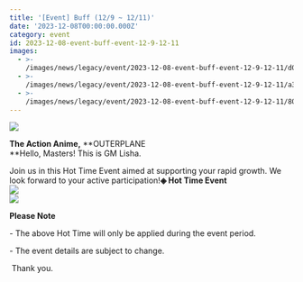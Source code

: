 ```yaml
---
title: '[Event] Buff (12/9 ~ 12/11)'
date: '2023-12-08T00:00:00.000Z'
category: event
id: 2023-12-08-event-buff-event-12-9-12-11
images:
  - >-
    /images/news/legacy/event/2023-12-08-event-buff-event-12-9-12-11/d0d12422ae044502a79c8103a36712a1.webp
  - >-
    /images/news/legacy/event/2023-12-08-event-buff-event-12-9-12-11/a3940e980cc94a9180880419dac0bb9b.webp
  - >-
    /images/news/legacy/event/2023-12-08-event-buff-event-12-9-12-11/80e33f3a9e5b47aa985edd6a1ea9682f.webp
---
```


![](/images/news/legacy/event/2023-12-08-event-buff-event-12-9-12-11/d0d12422ae044502a79c8103a36712a1.webp)  
  
**The Action Anime,** **OUTERPLANE  
**Hello, Masters! This is GM Lisha.  
  
Join us in this Hot Time Event aimed at supporting your rapid growth. We look forward to your active participation!**◈ Hot Time Event**  
![](/images/news/legacy/event/2023-12-08-event-buff-event-12-9-12-11/a3940e980cc94a9180880419dac0bb9b.webp)  
![](/images/news/legacy/event/2023-12-08-event-buff-event-12-9-12-11/80e33f3a9e5b47aa985edd6a1ea9682f.webp)

**Please Note** 

\- The above Hot Time will only be applied during the event period.

\- The event details are subject to change.

 Thank you.
